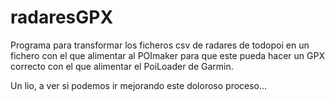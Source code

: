 radaresGPX
==========
Programa para transformar los ficheros csv de radares de todopoi en un fichero
con el que alimentar al POImaker para que este pueda hacer un GPX correcto con
el que alimentar el PoiLoader de Garmin.

Un lio, a ver si podemos ir mejorando este doloroso proceso...
